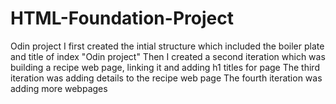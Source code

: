 # HTML-Foundation-Project
Odin project
I first created the intial structure which included the boiler plate and title of index "Odin project"
Then I created a second iteration which was building a recipe web page, linking it and adding h1 titles for page
The third iteration was adding details to the recipe web page
The fourth iteration was adding more webpages